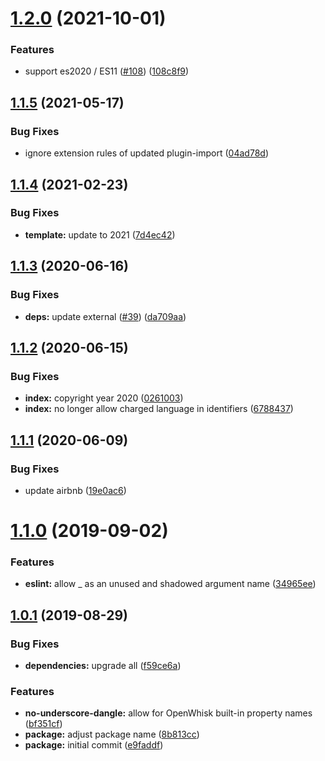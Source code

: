 # [1.2.0](https://github.com/adobe/helix-eslint-config/compare/v1.1.5...v1.2.0) (2021-10-01)


### Features

* support es2020 / ES11 ([#108](https://github.com/adobe/helix-eslint-config/issues/108)) ([108c8f9](https://github.com/adobe/helix-eslint-config/commit/108c8f951a248cd2411c529c1f38f132601d1eae))

## [1.1.5](https://github.com/adobe/helix-eslint-config/compare/v1.1.4...v1.1.5) (2021-05-17)


### Bug Fixes

* ignore extension rules of updated plugin-import ([04ad78d](https://github.com/adobe/helix-eslint-config/commit/04ad78daae0586a0afd964cf0aec01bdbf999d05))

## [1.1.4](https://github.com/adobe/helix-eslint-config/compare/v1.1.3...v1.1.4) (2021-02-23)


### Bug Fixes

* **template:** update to 2021 ([7d4ec42](https://github.com/adobe/helix-eslint-config/commit/7d4ec42d6dcd391403623d1d4c6dab9dc3920634))

## [1.1.3](https://github.com/adobe/helix-eslint-config/compare/v1.1.2...v1.1.3) (2020-06-16)


### Bug Fixes

* **deps:** update external ([#39](https://github.com/adobe/helix-eslint-config/issues/39)) ([da709aa](https://github.com/adobe/helix-eslint-config/commit/da709aa6a2c02e000f89cc7b12e4b822710dbd19))

## [1.1.2](https://github.com/adobe/helix-eslint-config/compare/v1.1.1...v1.1.2) (2020-06-15)


### Bug Fixes

* **index:** copyright year 2020 ([0261003](https://github.com/adobe/helix-eslint-config/commit/0261003b2ceea02e0269c4d4bd1e7f332435b716))
* **index:** no longer allow charged language in identifiers ([6788437](https://github.com/adobe/helix-eslint-config/commit/6788437f73beefb0e7fdcd03096738fc8f3b0699))

## [1.1.1](https://github.com/adobe/helix-eslint-config/compare/v1.1.0...v1.1.1) (2020-06-09)


### Bug Fixes

* update airbnb ([19e0ac6](https://github.com/adobe/helix-eslint-config/commit/19e0ac68ec806611fcaeb970bd776af266c26020))

# [1.1.0](https://github.com/adobe/helix-eslint-config/compare/v1.0.1...v1.1.0) (2019-09-02)


### Features

* **eslint:** allow _ as an unused and shadowed argument name ([34965ee](https://github.com/adobe/helix-eslint-config/commit/34965ee))

## [1.0.1](https://github.com/adobe/helix-eslint-config/compare/v1.0.0...v1.0.1) (2019-08-29)

### Bug Fixes

* **dependencies:** upgrade all ([f59ce6a](https://github.com/adobe/helix-eslint-config/commit/f59ce6a))


### Features

* **no-underscore-dangle:** allow for OpenWhisk built-in property names ([bf351cf](https://github.com/adobe/helix-eslint-config/commit/bf351cf))
* **package:** adjust package name ([8b813cc](https://github.com/adobe/helix-eslint-config/commit/8b813cc))
* **package:** initial commit ([e9faddf](https://github.com/adobe/helix-eslint-config/commit/e9faddf))
